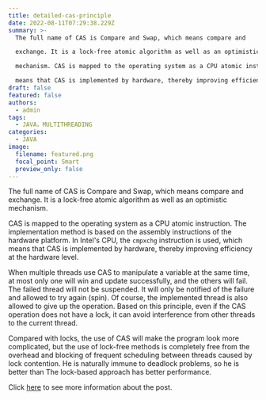 ```yaml
---
title: detailed-cas-principle
date: 2022-08-11T07:29:38.229Z
summary: >-
  The full name of CAS is Compare and Swap, which means compare and

  exchange. It is a lock-free atomic algorithm as well as an optimistic

  mechanism. CAS is mapped to the operating system as a CPU atomic instruction. The implementation method is based on the assembly instructions of the hardware platform. In Intel's CPU, the `cmpxchg` instruction is used, which

  means that CAS is implemented by hardware, thereby improving efficiency at the hardware level.
draft: false
featured: false
authors:
  - admin
tags:
  - JAVA，MULTITHREADING
categories:
  - JAVA
image:
  filename: featured.png
  focal_point: Smart
  preview_only: false
---
```

The full name of CAS is Compare and Swap, which means compare and exchange. It is a lock-free atomic algorithm as well as an optimistic mechanism.

CAS is mapped to the operating system as a CPU atomic instruction. The implementation method is based on the assembly instructions of the hardware platform. In Intel's CPU, the `cmpxchg` instruction is used, which means that CAS is implemented by hardware, thereby improving efficiency at the hardware level.

When multiple threads use CAS to manipulate a variable at the same time, at most only one will win and update successfully, and the others will fail. The failed thread will not be suspended. It will only be notified of the failure and allowed to try again (spin). Of course, the implemented thread is also allowed to give up the operation. Based on this principle, even if the CAS operation does not have a lock, it can avoid interference from other threads to the current thread.

Compared with locks, the use of CAS will make the program look more complicated, but the use of lock-free methods is completely free from the overhead and blocking of frequent scheduling between threads caused by lock contention. He is naturally immune to deadlock problems, so he is better than The lock-based approach has better performance.

Click [here](https://notebook.grayson.top/project-34/doc-529) to see more information about the post.